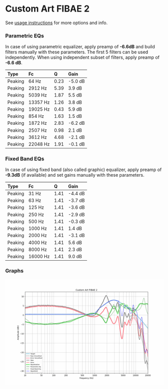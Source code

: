 # Custom Art FIBAE 2
See [usage instructions](https://github.com/jaakkopasanen/AutoEq#usage) for more options and info.

### Parametric EQs
In case of using parametric equalizer, apply preamp of **-6.6dB** and build filters manually
with these parameters. The first 5 filters can be used independently.
When using independent subset of filters, apply preamp of **-6.6 dB**.

| Type    | Fc       |    Q | Gain    |
|:--------|:---------|:-----|:--------|
| Peaking | 64 Hz    | 0.23 | -5.0 dB |
| Peaking | 2912 Hz  | 5.39 | 3.9 dB  |
| Peaking | 5039 Hz  | 1.87 | 5.5 dB  |
| Peaking | 13357 Hz | 1.26 | 3.8 dB  |
| Peaking | 19025 Hz | 0.43 | 5.9 dB  |
| Peaking | 854 Hz   | 1.63 | 1.5 dB  |
| Peaking | 1872 Hz  | 2.83 | -6.2 dB |
| Peaking | 2507 Hz  | 0.98 | 2.1 dB  |
| Peaking | 3612 Hz  | 4.68 | -2.1 dB |
| Peaking | 22048 Hz | 1.91 | -0.1 dB |

### Fixed Band EQs
In case of using fixed band (also called graphic) equalizer, apply preamp of **-9.3dB**
(if available) and set gains manually with these parameters.

| Type    | Fc       |    Q | Gain    |
|:--------|:---------|:-----|:--------|
| Peaking | 31 Hz    | 1.41 | -4.4 dB |
| Peaking | 63 Hz    | 1.41 | -3.7 dB |
| Peaking | 125 Hz   | 1.41 | -3.6 dB |
| Peaking | 250 Hz   | 1.41 | -2.9 dB |
| Peaking | 500 Hz   | 1.41 | -0.3 dB |
| Peaking | 1000 Hz  | 1.41 | 1.4 dB  |
| Peaking | 2000 Hz  | 1.41 | -3.1 dB |
| Peaking | 4000 Hz  | 1.41 | 5.6 dB  |
| Peaking | 8000 Hz  | 1.41 | 2.3 dB  |
| Peaking | 16000 Hz | 1.41 | 9.0 dB  |

### Graphs
![](./Custom%20Art%20FIBAE%202.png)